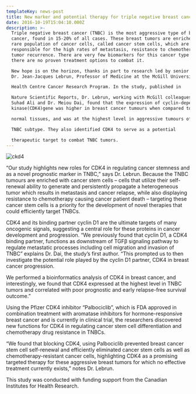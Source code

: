 ```yaml
---
templateKey: news-post
title: New marker and potential therapy for triple negative breast cancer
date: 2016-10-19T15:04:10.000Z
description: >-
  Triple negative breast cancer (TNBC) is the most aggressive type of breast
  cancer, found in 15-20% of all cases. These breast tumors are enriched in a
  rare population of cancer cells, called cancer stem cells, which are
  responsible for the high rates of metastasis, resistance to chemotherapy and
  tumor recurrence. There are very few biomarkers for this cancer type and,
  there are no proven treatment options to combat it.

  New hope is on the horizon, thanks in part to research led by senior author
  Dr. Jean-Jacques Lebrun, Professor of Medicine at the McGill University

  Health Centre Cancer Research Program. In the study, published in 

  Nature Scientific Reports, Dr. Lebrun, working with McGill colleagues Dr.
  Suhad Ali and Dr. Meiou Dai, found that the expression of cyclin-dependent
  kinase(CDK4)gene was higher in breast cancer tumours when compared to

  normal tissues, and was at the highest level in aggressive tumours of the

  TNBC subtype. They also identified CDK4 to serve as a potential

  therapeutic target to combat TNBC tumors.
---
```

![ckd4](/img/cdk4.png)

“Our study highlights new roles for CDK4 in regulating cancer stemness and as a novel prognostic marker in TNBC,” says Dr. Lebrun. Because the TNBC tumours are enriched with cancer stem cells – cells that utilize their self-renewal ability to generate and persistently propagate a heterogeneous tumor which results in metastasis and cancer relapse, while also displaying resistance to chemotherapy causing cancer patient death – targeting these cancer stem cells is a priority for the development of novel therapies that could efficiently target TNBCs. 

CDK4 and its binding partner cyclin D1 are the ultimate targets of many oncogenic signals, suggesting a central role for these proteins in cancer development and progression. “We previously found that cyclin D1, a CDK4 binding partner, functions as downstream of TGFβ signaling pathway to regulate metastatic processes including cell migration and invasion of TNBC” explains Dr. Dai, the study’s first author. “This prompted us to then investigate the potential role played by the cyclin D1 partner, CDK4 in breast cancer progression.

We performed a bioinformatics analysis of CDK4 in breast cancer, and interestingly, we found that CDK4 expressed at the highest level in TNBC tumors and correlated with poor prognostic and early relapse-free survival outcome.”

Using the Pfizer CDK4 inhibitor “Palbociclib”, which is FDA approved in combination treatment with aromatase inhibitors for hormone-responsive breast cancer and is currently in clinical trial, the researchers discovered new functions for CDK4 in regulating cancer stem cell differentiation and chemotherapy drug resistance in TNBCs.

“We found that blocking CDK4, using Palbociclib prevented breast cancer stem cell self-renewal and efficiently eliminated cancer stem cells as well as chemotherapy-resistant cancer cells, highlighting CDK4 as a promising targeted therapy for these aggressive breast tumors for which no effective treatment currently exists,” notes Dr. Lebrun.

This study was conducted with funding support from the Canadian Institutes for Health Research.
